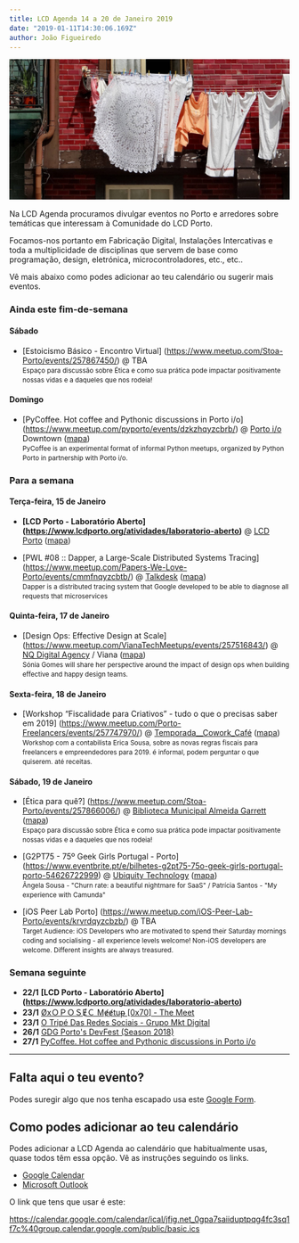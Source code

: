 ```yaml
---
title: LCD Agenda 14 a 20 de Janeiro 2019
date: "2019-01-11T14:30:06.169Z"
author: João Figueiredo
---
```


<img src="juliet-flx-594043-unsplash.jpg" /><br />


Na LCD Agenda procuramos divulgar eventos no Porto e arredores sobre temáticas que interessam à Comunidade do LCD Porto.

Focamos-nos portanto em Fabricação Digital, Instalações Intercativas e toda a multiplicidade de disciplinas que servem de base como programação, design, eletrónica, microcontroladores, etc., etc..

Vê mais abaixo como podes adicionar ao teu calendário ou sugerir mais eventos.



### Ainda este fim-de-semana

#### Sábado

* [Estoicismo Básico - Encontro Virtual]
(https://www.meetup.com/Stoa-Porto/events/257867450/)
@ TBA
<br /><small>
Espaço para discussão sobre Ética e como sua prática pode impactar positivamente nossas vidas e a daqueles que nos rodeia!
</small>


#### Domingo

* [PyCoffee. Hot coffee and Pythonic discussions in Porto i/o]
(https://www.meetup.com/pyporto/events/dzkzhqyzcbrb/)
@ [Porto i/o](http://porto.io/) Downtown
([mapa](https://maps.google.com/?cid=12457545381001472324))
<br /><small>
PyCoffee is an experimental format of informal Python meetups, organized by Python Porto in partnership with Porto i/o.
</small>


### Para a semana

#### Terça-feira, 15 de Janeiro

* **[LCD Porto - Laboratório Aberto]
(https://www.lcdporto.org/atividades/laboratorio-aberto)**
@ [LCD Porto](https://lcdporto.org/)
([mapa](https://goo.gl/maps/A65zj4ZXTrp))

* [PWL #08 :: Dapper, a Large-Scale Distributed Systems Tracing]
(https://www.meetup.com/Papers-We-Love-Porto/events/cmmfnqyzcbtb/)
@ [Talkdesk](https://www.talkdesk.com/)
([mapa](https://goo.gl/maps/7evdpYhQWS52))
<br /><small>
Dapper is a distributed tracing system that Google developed to be able to diagnose all requests that microservices
</small>


#### Quinta-feira, 17 de Janeiro

* [Design Ops: Effective Design at Scale]
(https://www.meetup.com/VianaTechMeetups/events/257516843/)
@ [NQ Digital Agency](https://www.nqda.pt/) / Viana
([mapa](https://goo.gl/maps/VWRmXnuSkj12))
<br /><small>
Sónia Gomes will share her perspective around the impact of design ops when building effective and happy design teams.
</small>


#### Sexta-feira, 18 de Janeiro

* [Workshop “Fiscalidade para Criativos” - tudo o que o precisas saber em 2019]
(https://www.meetup.com/Porto-Freelancers/events/257747970/)
@ [Temporada__Cowork_Café](http://www.temporada.pt/)
([mapa](https://goo.gl/maps/6Za7DRCDC1D2))
<br /><small>
Workshop com a contabilista Erica Sousa, sobre as novas regras fiscais para freelancers e empreendedores para 2019. é informal, podem perguntar o que quiserem. até receitas.
</small>


#### Sábado, 19 de Janeiro

* [Ética para quê?]
(https://www.meetup.com/Stoa-Porto/events/257866006/)
@ [Biblioteca Municipal Almeida Garrett](https://bmp.cm-porto.pt/bmag)
([mapa](https://goo.gl/maps/QEPjUGjyDET2))
<br /><small>
Espaço para discussão sobre Ética e como sua prática pode impactar positivamente nossas vidas e a daqueles que nos rodeia!
</small>

* [G2PT75 - 75º Geek Girls Portugal - Porto]
(https://www.eventbrite.pt/e/bilhetes-g2pt75-75o-geek-girls-portugal-porto-54626722999)
@ [Ubiquity Technology](https://ubiquity.pt/)
([mapa](https://goo.gl/maps/XGzPST1iq6B2))
<br /><small>
Ângela Sousa - "Churn rate: a beautiful nightmare for SaaS" / Patrícia Santos - "My experience with Camunda"
</small>

* [iOS Peer Lab Porto]
(https://www.meetup.com/iOS-Peer-Lab-Porto/events/krvrdqyzcbzb/)
@ TBA
<br /><small>
Target Audience: iOS Developers who are motivated to spend their Saturday mornings coding and socialising - all experience levels welcome! Non-iOS developers are welcome. Different insights are always treasured.
</small>


### Semana seguinte

* **22/1** **[LCD Porto - Laboratório Aberto]
(https://www.lcdporto.org/atividades/laboratorio-aberto)**
* **23/1** [ØxＯＰＯＳɆＣ Mɇɇtuᵽ [0x70] - The Meet ](https://www.meetup.com/0xOPOSEC/events/257777952/)
* **23/1** [O Tripé Das Redes Sociais - Grupo Mkt Digital](https://www.meetup.com/meetup-group-YBNMDnqn/events/257584201/)
* **26/1** [GDG Porto's DevFest (Season 2018)](https://www.meetup.com/GDG-Porto/events/255565140/)
* **27/1** [PyCoffee. Hot coffee and Pythonic discussions in Porto i/o](https://www.meetup.com/pyporto/events/dzkzhqyzcbkc/)


---

## Falta aqui o teu evento?

Podes suregir algo que nos tenha escapado usa este [Google Form](https://docs.google.com/forms/d/e/1FAIpQLSd_lOqzaRXBpCmAbJ9ODMuWPgkLzaN4xABgRX6HXPpDSDUB7Q/viewform?usp=sf_link).

## Como podes adicionar ao teu calendário

Podes adicionar a LCD Agenda ao calendário que habitualmente usas, quase todos têm essa opção. Vê as instruções seguindo os links.

* [Google Calendar](https://support.google.com/calendar/answer/37100?co=GENIE.Platform%3DDesktop&hl=en)
* [Microsoft Outlook](https://support.office.com/en-us/article/Import-or-subscribe-to-a-calendar-in-Outlook-com-cff1429c-5af6-41ec-a5b4-74f2c278e98c)

O link que tens que usar é este:

https://calendar.google.com/calendar/ical/jfig.net_0gpa7saiiduptpqg4fc3sq1f7c%40group.calendar.google.com/public/basic.ics
